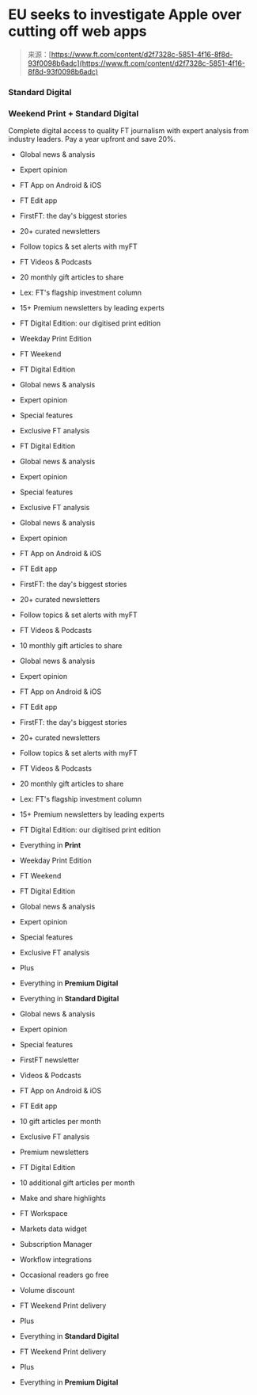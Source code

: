 <!--yml
category: 未分类
date: 2024-05-29 13:23:37
-->

# EU seeks to investigate Apple over cutting off web apps

> 来源：[https://www.ft.com/content/d2f7328c-5851-4f16-8f8d-93f0098b6adc](https://www.ft.com/content/d2f7328c-5851-4f16-8f8d-93f0098b6adc)

### Standard Digital

### Weekend Print + Standard Digital

Complete digital access to quality FT journalism with expert analysis from industry leaders. Pay a year upfront and save 20%.

*   Global news & analysis
*   Expert opinion
*   FT App on Android & iOS
*   FT Edit app
*   FirstFT: the day's biggest stories
*   20+ curated newsletters
*   Follow topics & set alerts with myFT
*   FT Videos & Podcasts
*   20 monthly gift articles to share
*   Lex: FT's flagship investment column
*   15+ Premium newsletters by leading experts
*   FT Digital Edition: our digitised print edition

*   Weekday Print Edition
*   FT Weekend
*   FT Digital Edition
*   Global news & analysis
*   Expert opinion
*   Special features
*   Exclusive FT analysis

*   FT Digital Edition
*   Global news & analysis
*   Expert opinion
*   Special features
*   Exclusive FT analysis

*   Global news & analysis
*   Expert opinion
*   FT App on Android & iOS
*   FT Edit app
*   FirstFT: the day's biggest stories
*   20+ curated newsletters
*   Follow topics & set alerts with myFT
*   FT Videos & Podcasts
*   10 monthly gift articles to share

*   Global news & analysis
*   Expert opinion
*   FT App on Android & iOS
*   FT Edit app
*   FirstFT: the day's biggest stories
*   20+ curated newsletters
*   Follow topics & set alerts with myFT
*   FT Videos & Podcasts
*   20 monthly gift articles to share
*   Lex: FT's flagship investment column
*   15+ Premium newsletters by leading experts
*   FT Digital Edition: our digitised print edition

*   Everything in **Print**
*   Weekday Print Edition
*   FT Weekend
*   FT Digital Edition
*   Global news & analysis
*   Expert opinion
*   Special features
*   Exclusive FT analysis
*   Plus
*   Everything in **Premium Digital**

*   Everything in **Standard Digital**
*   Global news & analysis
*   Expert opinion
*   Special features
*   FirstFT newsletter
*   Videos & Podcasts
*   FT App on Android & iOS
*   FT Edit app
*   10 gift articles per month
*   Exclusive FT analysis
*   Premium newsletters
*   FT Digital Edition
*   10 additional gift articles per month

*   Make and share highlights
*   FT Workspace
*   Markets data widget
*   Subscription Manager
*   Workflow integrations
*   Occasional readers go free
*   Volume discount

*   FT Weekend Print delivery
*   Plus
*   Everything in **Standard Digital**

*   FT Weekend Print delivery
*   Plus
*   Everything in **Premium Digital**